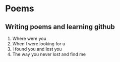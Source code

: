 # Poems
## Writing poems and learning github

1. Where were you
2. When I were looking for u
3. I found you and lost you
4. The way you never lost and find me

